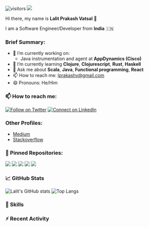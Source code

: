 
![visitors](https://visitor-badge.glitch.me/badge?page_id=lprakashv)
![](https://www.codewars.com/users/lprakashv/badges/small)

Hi there, my name is __Lalit Prakash Vatsal__ 👋

I am a Software Engineer/Developer from __India__ 🇮🇳

### Brief Summary:
- 🔭 I’m currently working on:
  - Java instrumentation and agent at __AppDynamics (Cisco)__
- 🌱 I’m currently learning **Clojure**, **Clojurescript**, **Rust**, **Haskell**
- 💬 Ask me about **Scala**, **Java**, **Functional programming**, **React**
- 📫 How to reach me: lprakashv@gmail.com
- 😄 Pronouns: He/Him

### 📫 How to reach me:

[![Follow on Twitter](https://img.shields.io/badge/--twitter?label=Twitter&logo=Twitter&style=social)](https://twitter.com/lprakashv) [![Connect on LinkedIn](https://img.shields.io/badge/--linkedin?label=LinkedIn&logo=LinkedIn&style=social)](https://www.linkedin.com/in/lalit-vatsal-ab921897/)

### Other Profiles:
- [Medium](https://medium.com/@lprakashv)
- [Stackoverflow](https://stackoverflow.com/users/4066802/lprakashv)

### 📌 Pinned Repositories:

[![](https://github-readme-stats.vercel.app/api/pin/?username=lprakashv&repo=patternmatcher4j&show_owner=true)](https://github.com/lprakashv/patternmatcher4j)
[![](https://github-readme-stats.vercel.app/api/pin/?username=lprakashv&repo=reframe-codenames&show_owner=true)](https://github.com/lprakashv/reframe-codenames)
[![](https://github-readme-stats.vercel.app/api/pin/?username=lprakashv&repo=cowin-availability-bot-script&show_owner=true)](https://github.com/lprakashv/cowin-availability-bot-script)
[![](https://github-readme-stats.vercel.app/api/pin/?username=lprakashv&repo=expression-parser&show_owner=true)](https://github.com/lprakashv/expression-parser)
[![](https://github-readme-stats.vercel.app/api/pin/?username=lprakashv&repo=scala-utils&show_owner=true)](https://github.com/lprakashv/scala-utils)

### 📈 GitHub Stats

![Lalit's GitHub stats](https://github-readme-stats.vercel.app/api?username=lprakashv&count_private=true&show_icons=true&theme=dracula)
![Top Langs](https://github-readme-stats.vercel.app/api/top-langs/?username=lprakashv&layout=compact&theme=dracula)

### 💼 Skills

### :zap: Recent Activity

<!--START_SECTION:activity-->

<!--END_SECTION:activity-->
